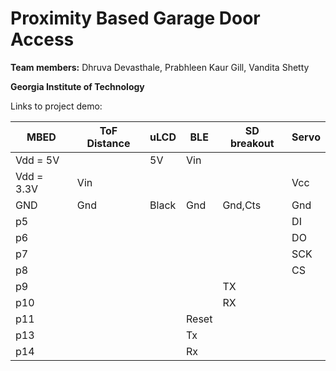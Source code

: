 # Proximity Based Garage Door Access
**Team members:** Dhruva Devasthale, Prabhleen Kaur Gill, Vandita Shetty

**Georgia Institute of Technology**

Links to project demo:

| MBED | ToF Distance | uLCD | BLE | SD breakout | Servo |
| ---- | ------------ | ---- | --- | ----------- | ----- |
| Vdd = 5V | | 5V | Vin | | |
| Vdd = 3.3V | Vin | | | | Vcc | 
| GND | Gnd | Black | Gnd | Gnd,Cts | Gnd |
| p5 | | | | | DI |
| p6 | | | | | DO |
| p7 | | | | | SCK |
| p8 | | | | | CS |
| p9 | | | | TX | |
| p10 | | | | RX | |
| p11 | | | Reset | | |
| p13 | | | Tx | | |
| p14 | | | Rx | | |

